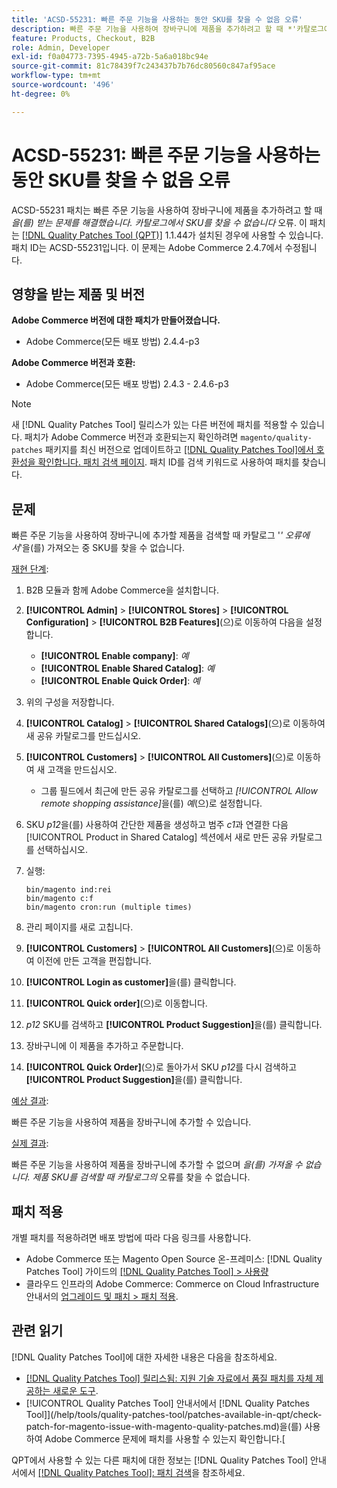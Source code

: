 ```yaml
---
title: 'ACSD-55231: 빠른 주문 기능을 사용하는 동안 SKU를 찾을 수 없음 오류'
description: 빠른 주문 기능을 사용하여 장바구니에 제품을 추가하려고 할 때 *'카탈로그에서 SKU를 찾을 수 없음'* 오류가 발생하는 Adobe Commerce 문제를 해결하려면 ACSD-55231 패치를 적용합니다.
feature: Products, Checkout, B2B
role: Admin, Developer
exl-id: f0a04773-7395-4945-a72b-5a6a018bc94e
source-git-commit: 81c78439f7c243437b7b76dc80560c847af95ace
workflow-type: tm+mt
source-wordcount: '496'
ht-degree: 0%

---
```


# ACSD-55231: 빠른 주문 기능을 사용하는 동안 SKU를 찾을 수 없음 오류

ACSD-55231 패치는 빠른 주문 기능을 사용하여 장바구니에 제품을 추가하려고 할 때 *을(를) 받는 문제를 해결했습니다. 카탈로그에서 SKU를 찾을 수 없습니다* 오류. 이 패치는 [[!DNL Quality Patches Tool (QPT)]](https://experienceleague.adobe.com/en/docs/commerce-knowledge-base/kb/announcements/commerce-announcements/magento-quality-patches-released-new-tool-to-self-serve-quality-patches) 1.1.44가 설치된 경우에 사용할 수 있습니다. 패치 ID는 ACSD-55231입니다. 이 문제는 Adobe Commerce 2.4.7에서 수정됩니다.

## 영향을 받는 제품 및 버전

**Adobe Commerce 버전에 대한 패치가 만들어졌습니다.**

* Adobe Commerce(모든 배포 방법) 2.4.4-p3

**Adobe Commerce 버전과 호환:**

* Adobe Commerce(모든 배포 방법) 2.4.3 - 2.4.6-p3

>[!NOTE]
>
>새 [!DNL Quality Patches Tool] 릴리스가 있는 다른 버전에 패치를 적용할 수 있습니다. 패치가 Adobe Commerce 버전과 호환되는지 확인하려면 `magento/quality-patches` 패키지를 최신 버전으로 업데이트하고 [[!DNL Quality Patches Tool]에서 호환성을 확인합니다. 패치 검색 페이지](https://experienceleague.adobe.com/tools/commerce-quality-patches/index.html). 패치 ID를 검색 키워드로 사용하여 패치를 찾습니다.

## 문제

빠른 주문 기능을 사용하여 장바구니에 추가할 제품을 검색할 때 카탈로그 &#39;*&#39; 오류에서*&#39;을(를) 가져오는 중 SKU를 찾을 수 없습니다.

<u>재현 단계</u>:

1. B2B 모듈과 함께 Adobe Commerce을 설치합니다.
1. **[!UICONTROL Admin]** > **[!UICONTROL Stores]** > **[!UICONTROL Configuration]** > **[!UICONTROL B2B Features]**(으)로 이동하여 다음을 설정합니다.
   * **[!UICONTROL Enable company]**: *예*
   * **[!UICONTROL Enable Shared Catalog]**: *예*
   * **[!UICONTROL Enable Quick Order]**: *예*
1. 위의 구성을 저장합니다.
1. **[!UICONTROL Catalog]** > **[!UICONTROL Shared Catalogs]**(으)로 이동하여 새 공유 카탈로그를 만드십시오.
1. **[!UICONTROL Customers]** > **[!UICONTROL All Customers]**(으)로 이동하여 새 고객을 만드십시오.
   * 그룹 필드에서 최근에 만든 공유 카탈로그를 선택하고 *[!UICONTROL Allow remote shopping assistance]*&#x200B;을(를) *예*(으)로 설정합니다.
1. SKU *p12*&#x200B;을(를) 사용하여 간단한 제품을 생성하고 범주 *c1*&#x200B;과 연결한 다음 [!UICONTROL Product in Shared Catalog] 섹션에서 새로 만든 공유 카탈로그를 선택하십시오.
1. 실행:

   ```
   bin/magento ind:rei 
   bin/magento c:f 
   bin/magento cron:run (multiple times)
   ```

1. 관리 페이지를 새로 고칩니다.
1. **[!UICONTROL Customers]** > **[!UICONTROL All Customers]**(으)로 이동하여 이전에 만든 고객을 편집합니다.
1. **[!UICONTROL Login as customer]**&#x200B;을(를) 클릭합니다.
1. **[!UICONTROL Quick order]**(으)로 이동합니다.
1. *p12* SKU를 검색하고 **[!UICONTROL Product Suggestion]**&#x200B;을(를) 클릭합니다.
1. 장바구니에 이 제품을 추가하고 주문합니다.
1. **[!UICONTROL Quick Order]**(으)로 돌아가서 SKU *p12*&#x200B;를 다시 검색하고 **[!UICONTROL Product Suggestion]**&#x200B;을(를) 클릭합니다.

<u>예상 결과</u>:

빠른 주문 기능을 사용하여 제품을 장바구니에 추가할 수 있습니다.

<u>실제 결과</u>:

빠른 주문 기능을 사용하여 제품을 장바구니에 추가할 수 없으며 *을(를) 가져올 수 없습니다. 제품 SKU를 검색할 때 카탈로그의* 오류를 찾을 수 없습니다.

## 패치 적용

개별 패치를 적용하려면 배포 방법에 따라 다음 링크를 사용합니다.

* Adobe Commerce 또는 Magento Open Source 온-프레미스: [!DNL Quality Patches Tool] 가이드의 [[!DNL Quality Patches Tool] > 사용량](/help/tools/quality-patches-tool/usage.md)
* 클라우드 인프라의 Adobe Commerce: Commerce on Cloud Infrastructure 안내서의 [업그레이드 및 패치 > 패치 적용](https://experienceleague.adobe.com/docs/commerce-cloud-service/user-guide/develop/upgrade/apply-patches.html).

## 관련 읽기

[!DNL Quality Patches Tool]에 대한 자세한 내용은 다음을 참조하세요.

* [[!DNL Quality Patches Tool] 릴리스됨: 지원 기술 자료에서 품질 패치를 자체 제공하는 새로운 도구](https://experienceleague.adobe.com/en/docs/commerce-knowledge-base/kb/announcements/commerce-announcements/magento-quality-patches-released-new-tool-to-self-serve-quality-patches).
* [!UICONTROL Quality Patches Tool] 안내서에서  [!DNL Quality Patches Tool]](/help/tools/quality-patches-tool/patches-available-in-qpt/check-patch-for-magento-issue-with-magento-quality-patches.md)을(를) 사용하여 Adobe Commerce 문제에 패치를 사용할 수 있는지 확인합니다.[


QPT에서 사용할 수 있는 다른 패치에 대한 정보는 [!DNL Quality Patches Tool] 안내서에서 [[!DNL Quality Patches Tool]: 패치 검색](https://experienceleague.adobe.com/tools/commerce-quality-patches/index.html)을 참조하세요.
